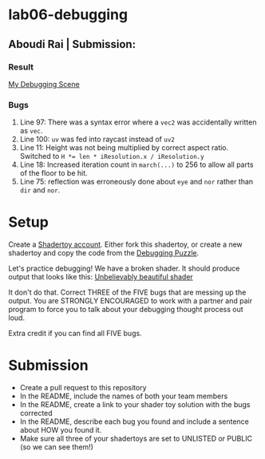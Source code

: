 # lab06-debugging

## Aboudi Rai | Submission:
### Result
[My Debugging Scene](https://www.shadertoy.com/view/cd3czj)
### Bugs
1. Line 97: There was a syntax error where a `vec2` was accidentally written as `vec`.
2. Line 100: `uv` was fed into raycast instead of `uv2`
3. Line 11: Height was not being multiplied by correct aspect ratio. Switched to `H *= len * iResolution.x / iResolution.y` 
4. Line 18: Increased iteration count in `march(...)` to 256 to allow all parts of the floor to be hit.
5. Line 75: reflection was erroneously done about `eye` and `nor` rather than `dir` and `nor`. 

# Setup 

Create a [Shadertoy account](https://www.shadertoy.com/). Either fork this shadertoy, or create a new shadertoy and copy the code from the [Debugging Puzzle](https://www.shadertoy.com/view/flGfRc).

Let's practice debugging! We have a broken shader. It should produce output that looks like this:
[Unbelievably beautiful shader](https://user-images.githubusercontent.com/1758825/200729570-8e10a37a-345d-4aff-8eff-6baf54a32a40.webm)

It don't do that. Correct THREE of the FIVE bugs that are messing up the output. You are STRONGLY ENCOURAGED to work with a partner and pair program to force you to talk about your debugging thought process out loud.

Extra credit if you can find all FIVE bugs.

# Submission
- Create a pull request to this repository
- In the README, include the names of both your team members
- In the README, create a link to your shader toy solution with the bugs corrected
- In the README, describe each bug you found and include a sentence about HOW you found it.
- Make sure all three of your shadertoys are set to UNLISTED or PUBLIC (so we can see them!)
